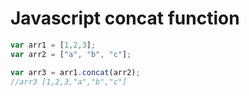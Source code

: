 
# Javascript concat function
```javascript
var arr1 = [1,2,3];
var arr2 = ["a", "b", "c"];

var arr3 = arr1.concat(arr2);
//arr3 [1,2,3,"a","b","c"]

```
